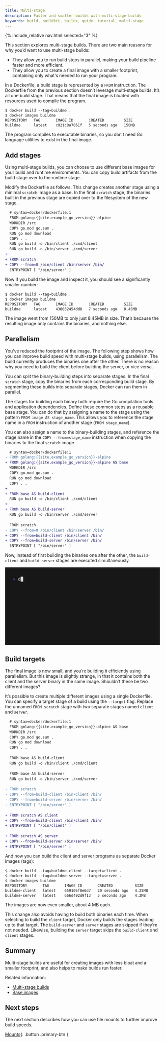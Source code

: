 ```yaml
---
title: Multi-stage
description: Faster and smaller builds with multi-stage builds
keywords: build, buildkit, buildx, guide, tutorial, multi-stage
---
```


{% include_relative nav.html selected="3" %}

This section explores multi-stage builds. There are two main reasons for why
you’d want to use multi-stage builds:

- They allow you to run build steps in parallel, making your build pipeline
  faster and more efficient.
- They allow you to create a final image with a smaller footprint, containing
  only what's needed to run your program.

In a Dockerfile, a build stage is represented by a `FROM` instruction. The
Dockerfile from the previous section doesn’t leverage multi-stage builds. It’s
all one build stage. That means that the final image is bloated with resources
used to compile the program.

```console
$ docker build --tag=buildme .
$ docker images buildme
REPOSITORY   TAG       IMAGE ID       CREATED         SIZE
buildme      latest    c021c8a7051f   5 seconds ago   150MB
```

The program compiles to executable binaries, so you don’t need Go language
utilities to exist in the final image.

## Add stages

Using multi-stage builds, you can choose to use different base images for your
build and runtime environments. You can copy build artifacts from the build
stage over to the runtime stage.

Modify the Dockerfile as follows. This change creates another stage using a
minimal `scratch` image as a base. In the final `scratch` stage, the binaries
built in the previous stage are copied over to the filesystem of the new stage.

```diff
  # syntax=docker/dockerfile:1
  FROM golang:{{site.example_go_version}}-alpine
  WORKDIR /src
  COPY go.mod go.sum .
  RUN go mod download
  COPY . .
  RUN go build -o /bin/client ./cmd/client
  RUN go build -o /bin/server ./cmd/server
+
+ FROM scratch
+ COPY --from=0 /bin/client /bin/server /bin/
  ENTRYPOINT [ "/bin/server" ]
```

Now if you build the image and inspect it, you should see a significantly
smaller number:

```console
$ docker build --tag=buildme .
$ docker images buildme
REPOSITORY   TAG       IMAGE ID       CREATED         SIZE
buildme      latest    436032454dd8   7 seconds ago   8.45MB
```

The image went from 150MB to only just 8.45MB in size. That’s because the
resulting image only contains the binaries, and nothing else.

## Parallelism

You've reduced the footprint of the image. The following step shows how you can
improve build speed with multi-stage builds, using parallelism. The build
currently produces the binaries one after the other. There is no reason why you
need to build the client before building the server, or vice versa.

You can split the binary-building steps into separate stages. In the final
`scratch` stage, copy the binaries from each corresponding build stage. By
segmenting these builds into separate stages, Docker can run them in parallel.

The stages for building each binary both require the Go compilation tools and
application dependencies. Define these common steps as a reusable base stage.
You can do that by assigning a name to the stage using the pattern
`FROM image AS stage_name`. This allows you to reference the stage name in a
`FROM` instruction of another stage (`FROM stage_name`).

You can also assign a name to the binary-building stages, and reference the
stage name in the `COPY --from=stage_name` instruction when copying the binaries
to the final `scratch` image.

```diff
  # syntax=docker/dockerfile:1
- FROM golang:{{site.example_go_version}}-alpine
+ FROM golang:{{site.example_go_version}}-alpine AS base
  WORKDIR /src
  COPY go.mod go.sum .
  RUN go mod download
  COPY . .
+
+ FROM base AS build-client
  RUN go build -o /bin/client ./cmd/client
+
+ FROM base AS build-server
  RUN go build -o /bin/server ./cmd/server

  FROM scratch
- COPY --from=0 /bin/client /bin/server /bin/
+ COPY --from=build-client /bin/client /bin/
+ COPY --from=build-server /bin/server /bin/
  ENTRYPOINT [ "/bin/server" ]
```

Now, instead of first building the binaries one after the other, the
`build-client` and `build-server` stages are executed simultaneously.

![Stages executing in parallel](./images/parallelism.gif)

## Build targets

The final image is now small, and you’re building it efficiently using
parallelism. But this image is slightly strange, in that it contains both the
client and the server binary in the same image. Shouldn’t these be two different
images?

It’s possible to create multiple different images using a single Dockerfile. You
can specify a target stage of a build using the `--target` flag. Replace the
unnamed `FROM scratch` stage with two separate stages named `client` and
`server`.

```diff
  # syntax=docker/dockerfile:1
  FROM golang:{{site.example_go_version}}-alpine AS base
  WORKDIR /src
  COPY go.mod go.sum .
  RUN go mod download
  COPY . .

  FROM base AS build-client
  RUN go build -o /bin/client ./cmd/client

  FROM base AS build-server
  RUN go build -o /bin/server ./cmd/server

- FROM scratch
- COPY --from=build-client /bin/client /bin/
- COPY --from=build-server /bin/server /bin/
- ENTRYPOINT [ "/bin/server" ]

+ FROM scratch AS client
+ COPY --from=build-client /bin/client /bin/
+ ENTRYPOINT [ "/bin/client" ]

+ FROM scratch AS server
+ COPY --from=build-server /bin/server /bin/
+ ENTRYPOINT [ "/bin/server" ]
```

And now you can build the client and server programs as separate Docker images
(tags):

```console
$ docker build --tag=buildme-client --target=client .
$ docker build --tag=buildme-server --target=server .
$ docker images buildme 
REPOSITORY       TAG       IMAGE ID       CREATED          SIZE
buildme-client   latest    659105f8e6d7   20 seconds ago   4.25MB
buildme-server   latest    666d492d9f13   5 seconds ago    4.2MB
```

The images are now even smaller, about 4 MB each.

This change also avoids having to build both binaries each time. When selecting
to build the `client` target, Docker only builds the stages leading up to
that target. The `build-server` and `server` stages are skipped if they’re not
needed. Likewise, building the `server` target skips the `build-client` and
`client` stages.

## Summary

Multi-stage builds are useful for creating images with less bloat and a smaller
footprint, and also helps to make builds run faster.

Related information:

- [Multi-stage builds](../building/multi-stage.md)
- [Base images](../building/base-images.md)

## Next steps

The next section describes how you can use file mounts to further improve build
speeds.

[Mounts](mounts.md){: .button .primary-btn }
